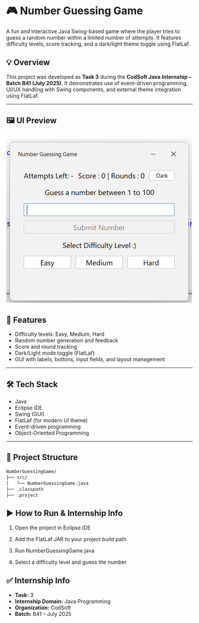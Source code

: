 # 🎮 Number Guessing Game

A fun and interactive Java Swing-based game where the player tries to guess a random number within a limited number of attempts. It features difficulty levels, score tracking, and a dark/light theme toggle using FlatLaf.

## 💡 Overview

This project was developed as **Task 3** during the **CodSoft Java Internship – Batch B41 (July 2025)**. It demonstrates use of event-driven programming, UI/UX handling with Swing components, and external theme integration using FlatLaf.

---
## 🖼️ UI Preview 

![Game UI](./NumberGuessingGame/src/number1.png)
---

## 🚀 Features

- Difficulty levels: Easy, Medium, Hard
- Random number generation and feedback
- Score and round tracking
- Dark/Light mode toggle (FlatLaf)
- GUI with labels, buttons, input fields, and layout management

---

## 🛠️ Tech Stack

- Java  
- Eclipse IDE  
- Swing (GUI)  
- FlatLaf (for modern UI theme)  
- Event-driven programming  
- Object-Oriented Programming

---

## 📁 Project Structure

```none
NumberGuessingGame/
├── src/
│   └── NumberGuessingGame.java
├── .classpath
├── .project
```

## ▶️ How to Run & Internship Info
1. Open the project in Eclipse IDE

2. Add the FlatLaf JAR to your project build path

3. Run NumberGuessingGame.java

4. Select a difficulty level and guess the number



## ✅ Internship Info
- **Task:** 3
- **Internship Domain:** Java Programming
- **Organization:** CodSoft
- **Batch:** B41 – July 2025

